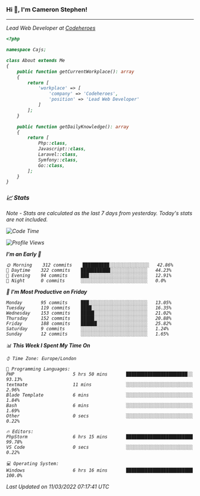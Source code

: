 ### Hi 👋, I'm Cameron Stephen!
<hr>
<p><em>Lead Web Developer at <a href="https://codeheroes.co.uk">Codeheroes</a></p>


```php
<?php

namespace Cajs;

class About extends Me
{
    public function getCurrentWorkplace(): array
    {
        return [
            'workplace' => [
                'company' => 'Codeheroes',
                'position' => 'Lead Web Developer'
            ]
        ];
    }

    public function getDailyKnowledge(): array
    {
        return [
            Php::class,
            Javascript::class,
            Laravel::class,
            Symfony::class,
            Go::class,
        ];
    }
}
```

### 📈 Stats
<p><em>Note - Stats are calculated as the last 7 days from yesterday. Today's stats are not included.</em></p>


<!--START_SECTION:waka-->
![Code Time](http://img.shields.io/badge/Code%20Time-2%2C720%20hrs%2054%20mins-blue)

![Profile Views](http://img.shields.io/badge/Profile%20Views-217-blue)

**I'm an Early 🐤** 

```text
🌞 Morning    312 commits    ██████████░░░░░░░░░░░░░░░   42.86% 
🌆 Daytime    322 commits    ███████████░░░░░░░░░░░░░░   44.23% 
🌃 Evening    94 commits     ███░░░░░░░░░░░░░░░░░░░░░░   12.91% 
🌙 Night      0 commits      ░░░░░░░░░░░░░░░░░░░░░░░░░   0.0%

```
📅 **I'm Most Productive on Friday** 

```text
Monday       95 commits     ███░░░░░░░░░░░░░░░░░░░░░░   13.05% 
Tuesday      119 commits    ████░░░░░░░░░░░░░░░░░░░░░   16.35% 
Wednesday    153 commits    █████░░░░░░░░░░░░░░░░░░░░   21.02% 
Thursday     152 commits    █████░░░░░░░░░░░░░░░░░░░░   20.88% 
Friday       188 commits    ██████░░░░░░░░░░░░░░░░░░░   25.82% 
Saturday     9 commits      ░░░░░░░░░░░░░░░░░░░░░░░░░   1.24% 
Sunday       12 commits     ░░░░░░░░░░░░░░░░░░░░░░░░░   1.65%

```


📊 **This Week I Spent My Time On** 

```text
⌚︎ Time Zone: Europe/London

💬 Programming Languages: 
PHP                      5 hrs 50 mins       ███████████████████████░░   93.13% 
textmate                 11 mins             ░░░░░░░░░░░░░░░░░░░░░░░░░   2.96% 
Blade Template           6 mins              ░░░░░░░░░░░░░░░░░░░░░░░░░   1.84% 
Bash                     6 mins              ░░░░░░░░░░░░░░░░░░░░░░░░░   1.69% 
Other                    0 secs              ░░░░░░░░░░░░░░░░░░░░░░░░░   0.22%

🔥 Editors: 
PhpStorm                 6 hrs 15 mins       █████████████████████████   99.78% 
VS Code                  0 secs              ░░░░░░░░░░░░░░░░░░░░░░░░░   0.22%

💻 Operating System: 
Windows                  6 hrs 16 mins       █████████████████████████   100.0%

```


 Last Updated on 11/03/2022 07:17:41 UTC
<!--END_SECTION:waka-->
